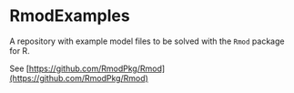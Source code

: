 # RmodExamples
A repository with example model files to be solved with the `Rmod` package for R.

See [https://github.com/RmodPkg/Rmod](https://github.com/RmodPkg/Rmod)
